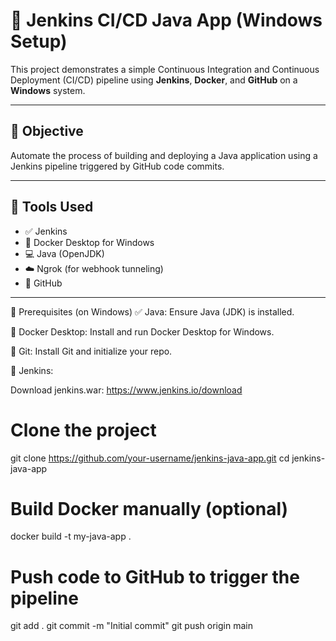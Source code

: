 # 🚀 Jenkins CI/CD Java App (Windows Setup)

This project demonstrates a simple Continuous Integration and Continuous Deployment (CI/CD) pipeline using **Jenkins**, **Docker**, and **GitHub** on a **Windows** system.

---

## 🎯 Objective

Automate the process of building and deploying a Java application using a Jenkins pipeline triggered by GitHub code commits.

---

## 🧰 Tools Used

- ✅ Jenkins
- 🐳 Docker Desktop for Windows
- 💻 Java (OpenJDK)
- ☁️ Ngrok (for webhook tunneling)
- 🔗 GitHub

---
🔧 Prerequisites (on Windows)
✅ Java: Ensure Java (JDK) is installed.

🐳 Docker Desktop: Install and run Docker Desktop for Windows.

🧰 Git: Install Git and initialize your repo.

🧪 Jenkins:

Download jenkins.war: https://www.jenkins.io/download


# Clone the project
git clone https://github.com/your-username/jenkins-java-app.git
cd jenkins-java-app

# Build Docker manually (optional)
docker build -t my-java-app .

# Push code to GitHub to trigger the pipeline
git add .
git commit -m "Initial commit"
git push origin main


